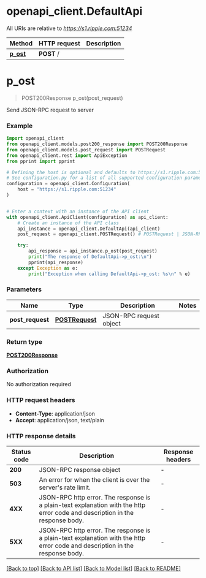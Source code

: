 # openapi_client.DefaultApi

All URIs are relative to *https://s1.ripple.com:51234*

Method | HTTP request | Description
------------- | ------------- | -------------
[**p_ost**](DefaultApi.md#p_ost) | **POST** / | 


# **p_ost**
> POST200Response p_ost(post_request)



Send JSON-RPC request to server

### Example


```python
import openapi_client
from openapi_client.models.post200_response import POST200Response
from openapi_client.models.post_request import POSTRequest
from openapi_client.rest import ApiException
from pprint import pprint

# Defining the host is optional and defaults to https://s1.ripple.com:51234
# See configuration.py for a list of all supported configuration parameters.
configuration = openapi_client.Configuration(
    host = "https://s1.ripple.com:51234"
)


# Enter a context with an instance of the API client
with openapi_client.ApiClient(configuration) as api_client:
    # Create an instance of the API class
    api_instance = openapi_client.DefaultApi(api_client)
    post_request = openapi_client.POSTRequest() # POSTRequest | JSON-RPC request object

    try:
        api_response = api_instance.p_ost(post_request)
        print("The response of DefaultApi->p_ost:\n")
        pprint(api_response)
    except Exception as e:
        print("Exception when calling DefaultApi->p_ost: %s\n" % e)
```



### Parameters


Name | Type | Description  | Notes
------------- | ------------- | ------------- | -------------
 **post_request** | [**POSTRequest**](POSTRequest.md)| JSON-RPC request object | 

### Return type

[**POST200Response**](POST200Response.md)

### Authorization

No authorization required

### HTTP request headers

 - **Content-Type**: application/json
 - **Accept**: application/json, text/plain

### HTTP response details

| Status code | Description | Response headers |
|-------------|-------------|------------------|
**200** | JSON-RPC response object |  -  |
**503** | An error for when the client is over the server&#39;s rate limit. |  -  |
**4XX** | JSON-RPC http error. The response is a plain-text explanation with the http error code and description in the response body. |  -  |
**5XX** | JSON-RPC http error. The response is a plain-text explanation with the http error code and description in the response body. |  -  |

[[Back to top]](#) [[Back to API list]](../README.md#documentation-for-api-endpoints) [[Back to Model list]](../README.md#documentation-for-models) [[Back to README]](../README.md)

